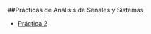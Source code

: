 ##Prácticas de Análisis de Señales y Sistemas
* [Práctica 2](https://hunajpu.github.io/ASyS/Práctica_2/html/ASySPrac2_Hernandez_Luna_Alonso.html)
